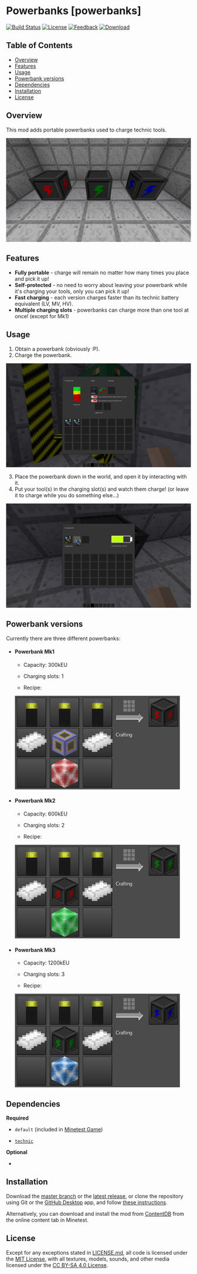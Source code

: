 # Powerbanks [powerbanks]

[![Build Status](https://travis-ci.org/OgelGames/powerbanks.svg?branch=master)](https://travis-ci.org/OgelGames/powerbanks)
[![License](https://img.shields.io/badge/License-MIT%20and%20CC%20BY--SA%204.0-green.svg)](LICENSE.md)
[![Feedback](https://img.shields.io/badge/Feedback-Minetest%20Forum-lightgrey.svg)](https://forum.minetest.net/viewtopic.php?t=23791)
[![Download](https://img.shields.io/badge/Download-ContentDB-blue.svg)](https://content.minetest.net/packages/OgelGames/powerbanks)

## Table of Contents

- [Overview](#overview)
- [Features](#features)
- [Usage](#usage)
- [Powerbank versions](#powerbank-versions)
- [Dependencies](#dependencies)
- [Installation](#installation)
- [License](#license)

## Overview

This mod adds portable powerbanks used to charge technic tools.

![Overview Screenshot](screenshots/overview.png?raw=true "Overview Screenshot") 

## Features

- **Fully portable** - charge will remain no matter how many times you place and pick it up!
- **Self-protected** - no need to worry about leaving your powerbank while it's charging your tools, only you can pick it up!
- **Fast charging** - each version charges faster than its technic battery equivalent (LV, MV, HV).
- **Multiple charging slots** - powerbanks can charge more than one tool at once! (except for Mk1)

## Usage

1. Obtain a powerbank (obviously :P).
2. Charge the powerbank.

![Charging a Powerbank](screenshots/charging.png?raw=true "Charging a Powerbank")

3. Place the powerbank down in the world, and open it by interacting with it.
4. Put your tool(s) in the charging slot(s) and watch them charge! (or leave it to charge while you do something else...)

![Powerbank Formspec](screenshots/formspec.png?raw=true "Powerbank Formspec")

## Powerbank versions

Currently there are three different powerbanks:

- #### Powerbank Mk1
  
  - Capacity: 300kEU
  
  - Charging slots: 1
  
  - Recipe:
  
  ![Mk1 Recipe](screenshots/mk1_recipe.png?raw=true "Mk1 Recipe")

- #### Powerbank Mk2
  
  - Capacity: 600kEU
  
  - Charging slots: 2
  
  - Recipe:
  
  ![Mk2 Recipe](screenshots/mk2_recipe.png?raw=true "Mk2 Recipe")

- #### Powerbank Mk3
  
  - Capacity: 1200kEU
  
  - Charging slots: 3
  
  - Recipe:
  
  ![Mk3 Recipe](screenshots/mk3_recipe.png?raw=true "Mk3 Recipe") 

## Dependencies

**Required**

- `default` (included in [Minetest Game](https://github.com/minetest/minetest_game))

- [`technic`](https://github.com/minetest-mods/technic)

**Optional**

-

## Installation

Download the [master branch](https://github.com/OgelGames/powerbanks/archive/master.zip) or the [latest release](https://github.com/OgelGames/powerbanks/releases), or clone the repository using Git or the [GitHub Desktop](https://desktop.github.com/) app, and follow [these instructions](https://dev.minetest.net/Installing_Mods).

Alternatively, you can download and install the mod from [ContentDB](https://content.minetest.net/packages/OgelGames/powerbanks) from the online content tab in Minetest.

## License

Except for any exceptions stated in [LICENSE.md](LICENSE.md#exceptions), all code is licensed under the [MIT License](LICENSE.md#mit-license), with all textures, models, sounds, and other media licensed under the [CC BY-SA 4.0 License](LICENSE.md#cc-by-sa-40-license). 
